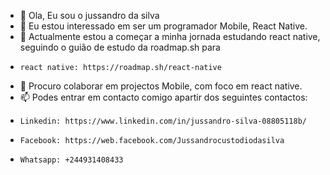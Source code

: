 - 👋 Ola, Eu sou o jussandro da silva
- 👀 Eu estou interessado em ser um programador Mobile, React Native.
- 🌱 Actualmente estou a começar a minha jornada estudando react native, seguindo o guião de estudo da roadmap.sh para
-     react native: https://roadmap.sh/react-native
- 💞️ Procuro colaborar em projectos Mobile, com foco em react native.
- 📫 Podes entrar em contacto comigo apartir dos seguintes contactos:
-     Linkedin: https://www.linkedin.com/in/jussandro-silva-08805118b/
-     Facebook: https://web.facebook.com/Jussandrocustodiodasilva
-     Whatsapp: +244931408433

<!---
jussandrosilva/jussandrosilva is a ✨ special ✨ repository because its `README.md` (this file) appears on your GitHub profile.
You can click the Preview link to take a look at your changes.
--->

